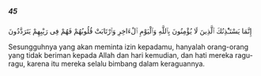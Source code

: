 ##### 45

<span class="ayah">إِنَّمَا يَسْتَـْٔذِنُكَ ٱلَّذِينَ لَا يُؤْمِنُونَ بِٱللَّهِ وَٱلْيَوْمِ ٱلْءَاخِرِ وَٱرْتَابَتْ قُلُوبُهُمْ فَهُمْ فِى رَيْبِهِمْ يَتَرَدَّدُونَ</span>

<span class="ayah_translation">Sesungguhnya yang akan meminta izin kepadamu, hanyalah orang-orang yang tidak beriman kepada Allah dan hari kemudian, dan hati mereka ragu-ragu, karena itu mereka selalu bimbang dalam keraguannya.</span>
